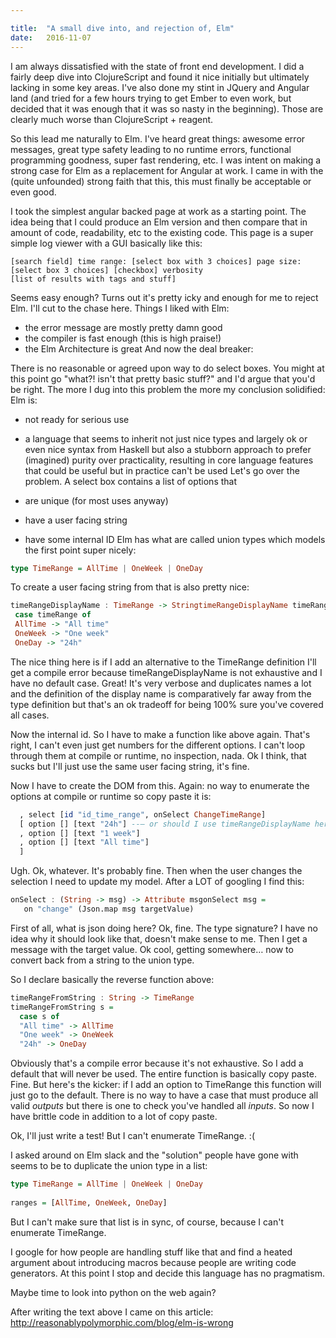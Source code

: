 ```yaml
---

title:	"A small dive into, and rejection of, Elm"
date:	2016-11-07
---
```


I am always dissatisfied with the state of front end development. I did a fairly deep dive into ClojureScript and found it nice initially but ultimately lacking in some key areas. I've also done my stint in JQuery and Angular land (and tried for a few hours trying to get Ember to even work, but decided that it was enough that it was so nasty in the beginning). Those are clearly much worse than ClojureScript + reagent.

So this lead me naturally to Elm. I've heard great things: awesome error messages, great type safety leading to no runtime errors, functional programming goodness, super fast rendering, etc. I was intent on making a strong case for Elm as a replacement for Angular at work. I came in with the (quite unfounded) strong faith that this, this must finally be acceptable or even good.

I took the simplest angular backed page at work as a starting point. The idea being that I could produce an Elm version and then compare that in amount of code, readability, etc to the existing code. This page is a super simple log viewer with a GUI basically like this:


```
[search field] time range: [select box with 3 choices] page size: [select box 3 choices] [checkbox] verbosity
[list of results with tags and stuff]
```

Seems easy enough? Turns out it's pretty icky and enough for me to reject Elm. I'll cut to the chase here. Things I liked with Elm:

* the error message are mostly pretty damn good
* the compiler is fast enough (this is high praise!)
* the Elm Architecture is great
And now the deal breaker:

There is no reasonable or agreed upon way to do select boxes. You might at this point go "what?! isn't that pretty basic stuff?" and I'd argue that you'd be right. The more I dug into this problem the more my conclusion solidified: Elm is:

* not ready for serious use
* a language that seems to inherit not just nice types and largely ok or even nice syntax from Haskell but also a stubborn approach to prefer (imagined) purity over practicality, resulting in core language features that could be useful but in practice can't be used
Let's go over the problem. A select box contains a list of options that

* are unique (for most uses anyway)
* have a user facing string
* have some internal ID
Elm has what are called union types which models the first point super nicely:

```haskell
type TimeRange = AllTime | OneWeek | OneDay
```

To create a user facing string from that is also pretty nice:

```haskell
timeRangeDisplayName : TimeRange -> StringtimeRangeDisplayName timeRange =  
 case timeRange of  
 AllTime -> "All time"  
 OneWeek -> "One week"  
 OneDay -> "24h"
```

The nice thing here is if I add an alternative to the TimeRange definition I'll get a compile error because timeRangeDisplayName is not exhaustive and I have no default case. Great! It's very verbose and duplicates names a lot and the definition of the display name is comparatively far away from the type definition but that's an ok tradeoff for being 100% sure you've covered all cases.

Now the internal id. So I have to make a function like above again. That's right, I can't even just get numbers for the different options. I can't loop through them at compile or runtime, no inspection, nada. Ok I think, that sucks but I'll just use the same user facing string, it's fine.

Now I have to create the DOM from this. Again: no way to enumerate the options at compile or runtime so copy paste it is:

```haskell
  , select [id "id_time_range", onSelect ChangeTimeRange]  
  [ option [] [text "24h"] --— or should I use timeRangeDisplayName here? It's even worse!  
  , option [] [text "1 week"]  
  , option [] [text "All time"]  
  ]
```

Ugh. Ok, whatever. It's probably fine. Then when the user changes the selection I need to update my model. After a LOT of googling I find this:

```haskell
onSelect : (String -> msg) -> Attribute msgonSelect msg =  
   on "change" (Json.map msg targetValue)
```

First of all, what is json doing here? Ok, fine. The type signature? I have no idea why it should look like that, doesn't make sense to me. Then I get a message with the target value. Ok cool, getting somewhere… now to convert back from a string to the union type.

So I declare basically the reverse function above:

```haskell
timeRangeFromString : String -> TimeRange  
timeRangeFromString s =  
  case s of  
  "All time" -> AllTime  
  "One week" -> OneWeek  
  "24h" -> OneDay
```

Obviously that's a compile error because it's not exhaustive. So I add a default that will never be used. The entire function is basically copy paste. Fine. But here's the kicker: if I add an option to TimeRange this function will just go to the default. There is no way to have a case that must produce all valid _outputs_ but there is one to check you've handled all _inputs_. So now I have brittle code in addition to a lot of copy paste.

Ok, I'll just write a test! But I can't enumerate TimeRange. :(

I asked around on Elm slack and the "solution" people have gone with seems to be to duplicate the union type in a list:

```haskell
type TimeRange = AllTime | OneWeek | OneDay
  
ranges = [AllTime, OneWeek, OneDay]
```

But I can't make sure that list is in sync, of course, because I can't enumerate TimeRange.

I google for how people are handling stuff like that and find a heated argument about introducing macros because people are writing code generators. At this point I stop and decide this language has no pragmatism.

Maybe time to look into python on the web again?

After writing the text above I came on this article: <http://reasonablypolymorphic.com/blog/elm-is-wrong>
